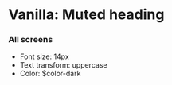 # Vanilla: Muted heading

### All screens
- Font size: 14px
- Text transform: uppercase
- Color: $color-dark
